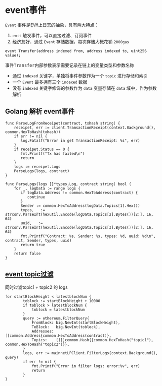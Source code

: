 # event事件
`Event` 事件是<kbd>EVM</kbd>上日志的抽象，具有两大特点：
1. `emit` 触发事件，可以直接过滤、订阅事件
2. 经济友好，通过 `Event` 存储数据，每次存储大概花销 `2000gas`
```solidity
event Transfer(address indexed from, address indexed to, uint256 value);
```
事件<kbd>Transfer</kbd>内部参数表示需要记录在链上的变量类型和参数名称
  - 通过 `indexed` 关键字，单独将事件参数作为一个 `topic` 进行存储和索引
  - 一个 `Event` 最多拥有三个 `indexed` 数据
  - 没有 `indexed` 关键字修饰的参数作为 `data` 变量存储在 `data` 域中，作为参数解析
## Golang 解析 event事件
```golang
func ParseLogFromReceipet(contract, txhash string) {
    receipet, err := client.TransactionReceipt(context.Background(), common.HexToHash(txhash))
    if err != nil {
       log.Fatalf("Error in get TransactionReceipt: %s", err)
    }
    if receipet.Status == 0 {
       fmt.Printf("Tx has failed\n")
       return
    }
    logs := receipet.Logs
    ParseLogs(logs, contract)
}

func ParseLogs(logs []*types.Log, contract string) bool {
    for _, logData := range logs {
       if logData.Address != common.HexToAddress(contract) {
          continue
       }
       Sender := common.HexToAddress(logData.Topics[1].Hex())
       types, _ := strconv.ParseInt(hexutil.Encode(logData.Topics[2].Bytes())[2:], 16, 64)
       uuid, _ := strconv.ParseInt(hexutil.Encode(logData.Topics[3].Bytes())[2:], 16, 64)
       fmt.Printf("Contract: %s, Sender: %s, types: %d, uuid: %d\n", contract, Sender, types, uuid)
       return true
    }
    return false
}
```
## [event topic过滤](https://github.com/ethereum/go-ethereum/blob/master/interfaces.go#L181)
同时过滤topic1 + topic2 的 logs
```golang
for startBlockHeight < latestblockNum {
		toblock := startBlockHeight + 10000
		if toblock > latestblockNum {
			toblock = latestblockNum
		}
		query := ethereum.FilterQuery{
			FromBlock: big.NewInt(startBlockHeight),
			ToBlock:   big.NewInt(toblock),
			Addresses: []common.Address{common.HexToAddress(contract)},
			Topics:    [][]common.Hash{{common.HexToHash("topic1"), common.HexToHash("topic2")}},
		}
		logs, err := mainnetLPClient.FilterLogs(context.Background(), query)
		if err != nil {
			fmt.Printf("Error in filter logs: error:%v", err)
			return
		}
}
```
